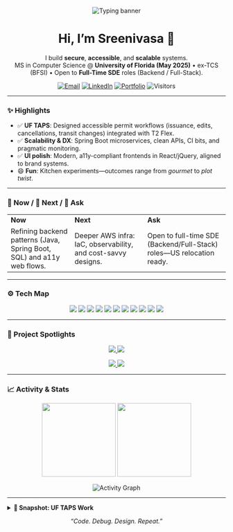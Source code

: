 <!-- Animated hero banner (auto light/dark) -->
<p align="center">
  <picture>
    <source media="(prefers-color-scheme: dark)" srcset="https://readme-typing-svg.demolab.com?font=Inter&weight=700&size=26&duration=2600&pause=700&color=58A6FF&center=true&vCenter=true&width=950&lines=Sreenivasa+Raju+Konduru;Backend+%26+Full-Stack+Engineer;MS+CS+%40+University+of+Florida;Java+%7C+Spring+Boot+%7C+React+%7C+AWS;Secure+%2F+Accessible+%2F+Scalable" />
    <source media="(prefers-color-scheme: light)" srcset="https://readme-typing-svg.demolab.com?font=Inter&weight=700&size=26&duration=2600&pause=700&color=0A66C2&center=true&vCenter=true&width=950&lines=Sreenivasa+Raju+Konduru;Backend+%26+Full-Stack+Engineer;MS+CS+%40+University+of+Florida;Java+%7C+Spring+Boot+%7C+React+%7C+AWS;Secure+%2F+Accessible+%2F+Scalable" />
    <img src="https://readme-typing-svg.demolab.com?font=Inter&weight=700&size=26&duration=2600&pause=700&color=58A6FF&center=true&vCenter=true&width=950&lines=Sreenivasa+Raju+Konduru;Backend+%26+Full-Stack+Engineer;MS+CS+%40+University+of+Florida;Java+%7C+Spring+Boot+%7C+React+%7C+AWS;Secure+%2F+Accessible+%2F+Scalable" alt="Typing banner" />
  </picture>
</p>

<h1 align="center">Hi, I’m Sreenivasa 👋</h1>

<p align="center">
  I build <b>secure</b>, <b>accessible</b>, and <b>scalable</b> systems.<br/>
  MS in Computer Science @ <b>University of Florida (May 2025)</b> • ex-TCS (BFSI) • Open to <b>Full-Time SDE</b> roles (Backend / Full-Stack).
</p>

<p align="center">
  <a href="mailto:kondurusreenivasaraju1@gmail.com"><img alt="Email" src="https://img.shields.io/badge/Email-kondurusreenivasaraju1%40gmail.com-1f6feb?style=for-the-badge&logo=gmail&logoColor=white"></a>
  <a href="https://www.linkedin.com/in/sreenivasa-raju-konduru-b27a51169/"><img alt="LinkedIn" src="https://img.shields.io/badge/LinkedIn-Sreenivasa%20Raju-0a66c2?style=for-the-badge&logo=linkedin&logoColor=white"></a>
  <a href="https://sreenivasarajukonduru.github.io/Portfolio/"><img alt="Portfolio" src="https://img.shields.io/badge/Portfolio-Visit-111827?style=for-the-badge&logo=githubpages&logoColor=white"></a>
  <img alt="Visitors" src="https://komarev.com/ghpvc/?username=SreenivasaRajuKonduru&style=for-the-badge&color=5865F2">
</p>

---

### ✨ Highlights
- ✅ **UF TAPS**: Designed accessible permit workflows (issuance, edits, cancellations, transit changes) integrated with T2 Flex.
- ✅ **Scalability & DX**: Spring Boot microservices, clean APIs, CI bits, and pragmatic monitoring.
- ✅ **UI polish**: Modern, a11y-compliant frontends in React/jQuery, aligned to brand systems.
- 😄 **Fun**: Kitchen experiments—outcomes range from *gourmet* to *plot twist*.

---

### 🧭 Now / 🔭 Next / 🙋 Ask
<table>
<tr>
<td><b>Now</b></td>
<td><b>Next</b></td>
<td><b>Ask</b></td>
</tr>
<tr>
<td>Refining backend patterns (Java, Spring Boot, SQL) and a11y web flows.</td>
<td>Deeper AWS infra: IaC, observability, and cost-savvy designs.</td>
<td>Open to full-time SDE (Backend/Full-Stack) roles—US relocation ready.</td>
</tr>
</table>

---

### ⚙️ Tech Map
<p align="center">
  <img src="https://img.shields.io/badge/Java-ED8B00?logo=java&logoColor=white">
  <img src="https://img.shields.io/badge/Spring%20Boot-6DB33F?logo=springboot&logoColor=white">
  <img src="https://img.shields.io/badge/React-149ECA?logo=react&logoColor=white">
  <img src="https://img.shields.io/badge/Node.js-339933?logo=nodedotjs&logoColor=white">
  <img src="https://img.shields.io/badge/Python-3776AB?logo=python&logoColor=white">
  <img src="https://img.shields.io/badge/AWS-232F3E?logo=amazonaws&logoColor=white">
  <img src="https://img.shields.io/badge/PostgreSQL-4169E1?logo=postgresql&logoColor=white">
  <img src="https://img.shields.io/badge/MySQL-4479A1?logo=mysql&logoColor=white">
  <img src="https://img.shields.io/badge/MongoDB-47A248?logo=mongodb&logoColor=white">
  <img src="https://img.shields.io/badge/Docker-2496ED?logo=docker&logoColor=white">
  <img src="https://img.shields.io/badge/Selenium-43B02A?logo=selenium&logoColor=white">
</p>

---

### 🚀 Project Spotlights
<p align="center">
  <a href="https://github.com/SreenivasaRajuKonduru/SkillArcade">
    <img src="https://github-readme-stats.vercel.app/api/pin/?username=SreenivasaRajuKonduru&repo=SkillArcade&theme=github_dark&show_owner=true" />
  </a>
  <a href="https://github.com/SreenivasaRajuKonduru/Journey-Builder">
    <img src="https://github-readme-stats.vercel.app/api/pin/?username=SreenivasaRajuKonduru&repo=Journey-Builder&theme=github_dark&show_owner=true" />
  </a>
</p>
<p align="center">
  <a href="https://github.com/SreenivasaRajuKonduru/Semantic-Segmentation-of-City-Images-main">
    <img src="https://github-readme-stats.vercel.app/api/pin/?username=SreenivasaRajuKonduru&repo=Semantic-Segmentation-of-City-Images-main&theme=github_dark&show_owner=true" />
  </a>
  <a href="https://github.com/SreenivasaRajuKonduru/Crime-Analysis">
    <img src="https://github-readme-stats.vercel.app/api/pin/?username=SreenivasaRajuKonduru&repo=Crime-Analysis&theme=github_dark&show_owner=true" />
  </a>
</p>

---

### 📈 Activity & Stats
<p align="center">
  <img height="170" src="https://github-readme-stats.vercel.app/api?username=SreenivasaRajuKonduru&show_icons=true&theme=github_dark&rank_icon=github&hide_border=true" />
  <img height="170" src="https://streak-stats.demolab.com?user=SreenivasaRajuKonduru&theme=github-dark-blue&hide_border=true" />
</p>

<p align="center">
  <picture>
    <source media="(prefers-color-scheme: dark)" srcset="https://github-readme-activity-graph.vercel.app/graph?username=SreenivasaRajuKonduru&bg_color=0d1117&color=58a6ff&line=3fb950&point=c9d1d9&area=true&hide_border=true" />
    <source media="(prefers-color-scheme: light)" srcset="https://github-readme-activity-graph.vercel.app/graph?username=SreenivasaRajuKonduru&bg_color=ffffff&color=0a66c2&line=2ea043&point=24292f&area=true&hide_border=true" />
    <img alt="Activity Graph" src="https://github-readme-activity-graph.vercel.app/graph?username=SreenivasaRajuKonduru&bg_color=0d1117&color=58a6ff&line=3fb950&point=c9d1d9&area=true&hide_border=true" />
  </picture>
</p>

---

<details>
<summary><b>🧪 Snapshot: UF TAPS Work</b></summary>

- Accessible permit workflows (issuance, edits, cancellations, transit changes)  
- Frontend modernization with **HTML5, CSS3, jQuery, Bootstrap** + brand/a11y compliance  
- Integrations with T2 Flex; reduced support tickets via cleaner flows  
</details>

<p align="center">
  <i>“Code. Debug. Design. Repeat.”</i>
</p>
